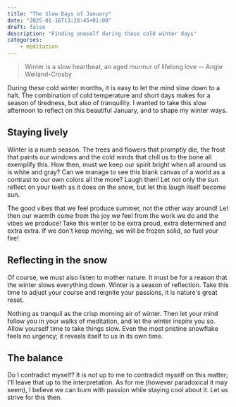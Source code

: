 ```yaml
---
title: "The Slow Days of January"
date: "2025-01-16T13:28:45+01:00"
draft: false
description: "Finding oneself during these cold winter days"
categories: 
    - meditation
---
```


> Winter is a slow heartbeat, an aged murmur of lifelong love   -- Angie Weiland-Crosby

During these cold winter months, it is easy to let the mind slow down to a halt. The combination of cold temperature and short days makes for a season of tiredness, but also of tranquility. I wanted to take this slow afternoon to reflect on this beautiful January, and to shape my winter ways. 

## Staying lively
Winter is a numb season. The trees and flowers that promptly die, the frost that paints our windows and the cold winds that chill us to the bone all exemplify this. How then, must we keep our spirit bright when all around us is white and gray? Can we manage to see this blank canvas of a world as a contrast to our own colors all the more? Laugh then! Let not only the sun reflect on your teeth as it does on the snow, but let this laugh itself become sun. 

The good vibes that we feel produce summer, not the other way around! Let then our warmth come from the joy we feel from the work we do and the vibes we produce! Take this winter to be extra proud, extra determined and extra extra. If we don't keep moving, we will be frozen solid, so fuel your fire!

## Reflecting in the snow
Of course, we must also listen to mother nature. It must be for a reason that the winter slows everything down. Winter is a season of reflection. Take this time to adjust your course and reignite your passions, it is nature's great reset. 

Nothing as tranquil as the crisp morning air of winter. Then let your mind follow you in your walks of meditation, and let the winter inspire you so. Allow yourself time to take things slow. Even the most pristine snowflake feels no urgency; it reveals itself to us in its own time.

## The balance
Do I contradict myself? It is not up to me to contradict myself on this matter; I'll leave that up to the interpretation. As for me (however paradoxical it may seem), I believe we can burn with passion while staying cool about it. Let us strive for this then. 


